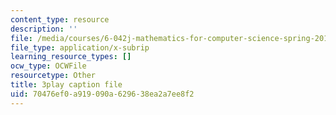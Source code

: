 ```yaml
---
content_type: resource
description: ''
file: /media/courses/6-042j-mathematics-for-computer-science-spring-2015/70476ef0a919090a629638ea2a7ee8f2_HeyEK0TWiBw.srt
file_type: application/x-subrip
learning_resource_types: []
ocw_type: OCWFile
resourcetype: Other
title: 3play caption file
uid: 70476ef0-a919-090a-6296-38ea2a7ee8f2
---
```

